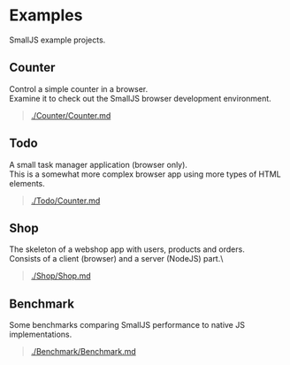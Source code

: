 # Examples

SmallJS example projects.

## Counter

Control a simple counter in a browser.\
Examine it to check out the SmallJS browser development environment.

>[./Counter/Counter.md](./Counter/Counter.md)

## Todo

A small task manager application (browser only).\
This is a somewhat more complex browser app using more types of HTML elements.

>[./Todo/Counter.md](./Todo/Counter.md)

## Shop

The skeleton of a webshop app with users, products and orders.\
Consists of a client (browser) and a server (NodeJS) part.\

>[./Shop/Shop.md](./Shop/Shop.md)

## Benchmark

Some benchmarks comparing SmallJS performance to native JS implementations.

>[./Benchmark/Benchmark.md](./Benchmark/Benchmark.md)

